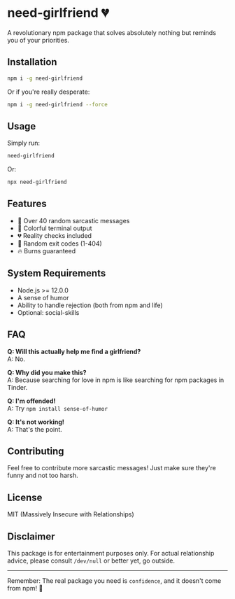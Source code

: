 # need-girlfriend 💔

A revolutionary npm package that solves absolutely nothing but reminds you of your priorities.

## Installation

```bash
npm i -g need-girlfriend
```

Or if you're really desperate:

```bash
npm i -g need-girlfriend --force
```

## Usage

Simply run:

```bash
need-girlfriend
```

Or:

```bash
npx need-girlfriend
```

## Features

- 🎲 Over 40 random sarcastic messages
- 🎨 Colorful terminal output
- 💔 Reality checks included
- 🚪 Random exit codes (1-404)
- 🔥 Burns guaranteed

## System Requirements

- Node.js >= 12.0.0
- A sense of humor
- Ability to handle rejection (both from npm and life)
- Optional: social-skills

## FAQ

**Q: Will this actually help me find a girlfriend?**  
A: No.

**Q: Why did you make this?**  
A: Because searching for love in npm is like searching for npm packages in Tinder.

**Q: I'm offended!**  
A: Try `npm install sense-of-humor`

**Q: It's not working!**  
A: That's the point.

## Contributing

Feel free to contribute more sarcastic messages! Just make sure they're funny and not too harsh.

## License

MIT (Massively Insecure with Relationships)

## Disclaimer

This package is for entertainment purposes only. For actual relationship advice, please consult `/dev/null` or better yet, go outside.

---

Remember: The real package you need is `confidence`, and it doesn't come from npm! 🚀